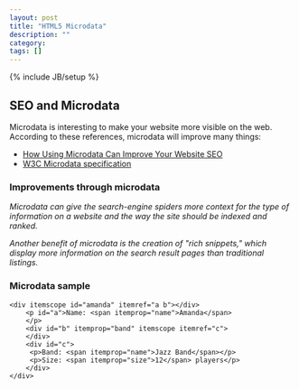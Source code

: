 ```yaml
---
layout: post
title: "HTML5 Microdata"
description: ""
category: 
tags: []
---
```

{% include JB/setup %}

## SEO and Microdata

Microdata is interesting to make your website more visible on the web.
According to these references, microdata will improve many things:

* [How Using Microdata Can Improve Your Website SEO](http://www.entrepreneur.com/article/223074)
* [W3C Microdata specification](http://www.w3.org/TR/microdata/#overview)

### Improvements through microdata

_Microdata can give the search-engine spiders more context for the type of information on a website and the way the site should be indexed and ranked._

_Another benefit of microdata is the creation of "rich snippets," which display more information on the search result pages than traditional listings._

### Microdata sample

    <div itemscope id="amanda" itemref="a b"></div>
        <p id="a">Name: <span itemprop="name">Amanda</span>
        </p>
        <div id="b" itemprop="band" itemscope itemref="c">  
        </div>
        <div id="c">
         <p>Band: <span itemprop="name">Jazz Band</span></p>
         <p>Size: <span itemprop="size">12</span> players</p>
        </div>
    </div>
